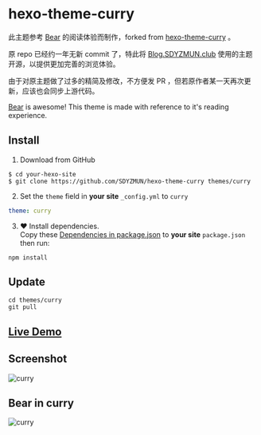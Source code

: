 # hexo-theme-curry

此主题参考 [Bear](http://www.bear-writer.com/) 的阅读体验而制作，forked from [hexo-theme-curry](https://github.com/gary-Shen/hexo-theme-curry) 。

原 repo 已经约一年无新 commit 了，特此将 [Blog.SDYZMUN.club](https://blog.sdyzmun.club) 使用的主题开源，以提供更加完善的浏览体验。

由于对原主题做了过多的精简及修改，不方便发 PR ，但若原作者某一天再次更新，应该也会同步上游代码。

[Bear](http://www.bear-writer.com/) is awesome! This theme is made with reference to it's reading experience.

## Install

1. Download from GitHub
```shell
$ cd your-hexo-site
$ git clone https://github.com/SDYZMUN/hexo-theme-curry themes/curry
```
2. Set the `theme` field in **your site** `_config.yml` to `curry`
```yml
theme: curry
```
3. ❤️ Install dependencies.  
Copy these [Dependencies in package.json](https://github.com/SDYZMUN/hexo-theme-curry/blob/master/package.json#L6) to **your site** `package.json` then run:
```
npm install
```

## Update

```shell
cd themes/curry
git pull
```

## [Live Demo](http://www.garyshen.com)

## Screenshot

![curry](screenshot.jpg)

## Bear in curry
![curry](screenshot2.jpg)
